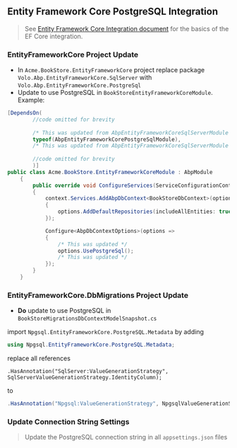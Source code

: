 ﻿## Entity Framework Core PostgreSQL Integration

> See [Entity Framework Core Integration document](../Entity-Framework-Core.md) for the basics of the EF Core integration.

### EntityFrameworkCore Project Update

- In `Acme.BookStore.EntityFrameworkCore` project replace package `Volo.Abp.EntityFrameworkCore.SqlServer` with `Volo.Abp.EntityFrameworkCore.PostgreSql` 
- Update to use PostgreSQL in `BookStoreEntityFrameworkCoreModule`. Example:

````C#
[DependsOn(
        //code omitted for brevity
		
		/* This was updated from AbpEntityFrameworkCoreSqlServerModule */
        typeof(AbpEntityFrameworkCorePostgreSqlModule),
		/* This was updated from AbpEntityFrameworkCoreSqlServerModule */
        
		//code omitted for brevity
        )]
public class Acme.BookStore.EntityFrameworkCoreModule : AbpModule
    {
        public override void ConfigureServices(ServiceConfigurationContext context)
        {
            context.Services.AddAbpDbContext<BookStoreDbContext>(options =>
            {
                options.AddDefaultRepositories(includeAllEntities: true);
            });

            Configure<AbpDbContextOptions>(options =>
            {
                /* This was updated */
                options.UsePostgreSql();
				/* This was updated */
            });
        }
    }
````

### EntityFrameworkCore.DbMigrations Project Update
- **Do** update to use PostgreSQL in `BookStoreMigrationsDbContextModelSnapshot.cs`
	
import `Npgsql.EntityFrameworkCore.PostgreSQL.Metadata` by adding
	
````C#
using Npgsql.EntityFrameworkCore.PostgreSQL.Metadata;
````	
	
replace all references
````
.HasAnnotation("SqlServer:ValueGenerationStrategy", SqlServerValueGenerationStrategy.IdentityColumn);
````

 to

````C#
.HasAnnotation("Npgsql:ValueGenerationStrategy", NpgsqlValueGenerationStrategy.SerialColumn);
````

### Update Connection String Settings
> Update the PostgreSQL connection string in all `appsettings.json` files

